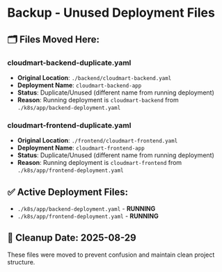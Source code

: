 # Backup - Unused Deployment Files

## 🗂️ **Files Moved Here:**

### **cloudmart-backend-duplicate.yaml**
- **Original Location**: `./backend/cloudmart-backend.yaml`
- **Deployment Name**: `cloudmart-backend-app`
- **Status**: Duplicate/Unused (different name from running deployment)
- **Reason**: Running deployment is `cloudmart-backend` from `./k8s/app/backend-deployment.yaml`

### **cloudmart-frontend-duplicate.yaml**
- **Original Location**: `./frontend/cloudmart-frontend.yaml`
- **Deployment Name**: `cloudmart-frontend-app`
- **Status**: Duplicate/Unused (different name from running deployment)
- **Reason**: Running deployment is `cloudmart-frontend` from `./k8s/app/frontend-deployment.yaml`

## ✅ **Active Deployment Files:**
- `./k8s/app/backend-deployment.yaml` - **RUNNING**
- `./k8s/app/frontend-deployment.yaml` - **RUNNING**

## 🧹 **Cleanup Date:** 2025-08-29

These files were moved to prevent confusion and maintain clean project structure.
